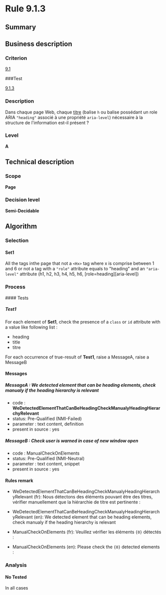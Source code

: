 # Rule 9.1.3

## Summary

## Business description

### Criterion

[9.1](http://references.modernisation.gouv.fr/rgaa/criteres.html#crit-9-1)

###Test

[9.1.3](http://references.modernisation.gouv.fr/rgaa/criteres.html#test-9-1-3)

### Description

Dans chaque page Web, chaque <a href="http://references.modernisation.gouv.fr/referentiel-technique-0#mTitre">titre</a> (balise `h` ou balise poss&eacute;dant un role ARIA `"heading"` associ&eacute; &agrave; une propri&eacute;t&eacute; `aria-level`) n&eacute;cessaire &agrave; la structure de l'information est-il pr&eacute;sent ?

### Level

**A**

## Technical description

### Scope

**Page**

### Decision level

**Semi-Decidable**

## Algorithm

### Selection

#### Set1

All the tags inthe page that not a `<Hx>` tag where x is comprise between 1 and 6 or not a tag with a `"role"` attribute equals to "heading" and an `"aria-level"` attribute (h1, h2, h3, h4, h5, h6, [role=heading][aria-level])

### Process

#### Tests

##### Test1

For each element of **Set1**, check the presence of a `class` or `id` attribute with a value like following list :
 - heading
 - title
 - titre

For each occurrence of true-result of **Test1**, raise a MessageA, raise a MessageB

#### Messages

##### MessageA : We detected element that can be heading elements, check manualy if the heading hierarchy is relevant

-    code : **WeDetectedElementThatCanBeHeadingCheckManualyHeadingHierarchyRelevant** 
-    status: Pre-Qualified (NMI-Failed)
-    parameter : text content, definition
-    present in source : yes

##### MessageB : Check user is warned in case of new window open

-   code : ManualCheckOnElements
-   status: Pre-Qualified (NMI-Neutral)
-   parameter : text content, snippet
-   present in source : yes

#### Rules remark

 * WeDetectedElementThatCanBeHeadingCheckManualyHeadingHierarchyRelevant (fr): Nous d&eacute;tectons des &eacute;l&eacute;ments pouvant &ecirc;tre des titres, v&eacute;rifier manuellement que la hi&eacute;rarchie de titre est pertinente :
 * WeDetectedElementThatCanBeHeadingCheckManualyHeadingHierarchyRelevant (en): We detected element that can be heading elements, check manualy if the heading hierarchy is relevant

 * ManualCheckOnElements (fr): Veuillez v&eacute;rifier les &eacute;l&eacute;ments <code>{0}</code> d&eacute;tect&eacute;s :
 * ManualCheckOnElements (en): Please check the <code>{0}</code> detected elements :

### Analysis

#### No Tested 

In all cases
